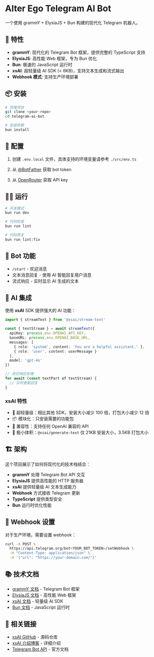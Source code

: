 # Alter Ego Telegram AI Bot

一个使用 grammY + ElysiaJS + Bun 构建的现代化 Telegram 机器人。

## 🚀 特性

- **grammY**: 现代化的 Telegram Bot 框架，提供完整的 TypeScript 支持
- **ElysiaJS**: 高性能 Web 框架，专为 Bun 优化
- **Bun**: 极速的 JavaScript 运行时
- **xsAI**: 超轻量级 AI SDK (< 6KB)，支持文本生成和流式输出
- **Webhook 模式**: 支持生产环境部署

## 📦 安装

```bash
# 克隆项目
git clone <your-repo>
cd telegram-ai-bot

# 安装依赖
bun install
```

## 🔧 配置

1. 创建 `.env.local` 文件，具体支持的环境变量请参考 `./src/env.ts`

2. 从 [@BotFather](https://t.me/BotFather) 获取 bot token
3. 从 [OpenRouter](https://openrouter.com) 获取 API key

## 🏃‍♂️ 运行

```bash
# 开发模式
bun run dev

# 代码检查
bun run lint

# 代码修复
bun run lint:fix
```

## 🤖 Bot 功能

- `/start` - 欢迎消息
- 文本消息回复 - 使用 AI 智能回复用户消息
- 流式响应 - 实时显示 AI 生成的文本

## 🧠 AI 集成

使用 **xsAI** SDK 提供强大的 AI 功能：

```typescript
import { streamText } from '@xsai/stream-text'

const { textStream } = await streamText({
  apiKey: process.env.OPENAI_API_KEY,
  baseURL: process.env.OPENAI_BASE_URL,
  messages: [
    { role: 'system', content: 'You are a helpful assistant.' },
    { role: 'user', content: userMessage }
  ],
  model: 'gpt-4o'
})

// 流式响应处理
for await (const textPart of textStream) {
  // 实时更新回复
}
```

### xsAI 特性
- 🚀 超轻量级：相比其他 SDK，安装大小减少 100 倍，打包大小减少 12 倍
- 📦 模块化：只安装需要的功能包
- 🔧 兼容性：支持任何 OpenAI 兼容的 API
- 💾 极小体积：`@xsai/generate-text` 仅 21KB 安装大小，3.5KB 打包大小

## 🏗️ 架构

这个项目展示了如何将现代化的技术栈结合：

- **grammY** 处理 Telegram Bot API 交互
- **ElysiaJS** 提供高性能的 HTTP 服务器
- **xsAI** 提供轻量级 AI 文本生成能力
- **Webhook** 方式接收 Telegram 更新
- **TypeScript** 提供类型安全
- **Bun** 运行时优化性能

## 🔗 Webhook 设置

对于生产环境，需要设置 webhook：

```bash
curl -X POST \
  https://api.telegram.org/bot<YOUR_BOT_TOKEN>/setWebhook \
  -H "Content-Type: application/json" \
  -d '{"url": "https://your-domain.com/"}'
```

## 📚 技术文档

- [grammY 文档](https://grammy.dev/) - Telegram Bot 框架
- [ElysiaJS 文档](https://elysiajs.com/) - 高性能 Web 框架
- [xsAI 文档](https://xsai.js.org/docs) - 轻量级 AI SDK
- [Bun 文档](https://bun.sh/docs) - JavaScript 运行时

## 🔗 相关链接

- [xsAI GitHub](https://github.com/moeru-ai/xsai) - 源码仓库
- [xsAI 介绍博客](https://blog.moeru.ai/introducing-xsai/) - 详细介绍
- [Telegram Bot API](https://core.telegram.org/bots/api) - 官方文档
